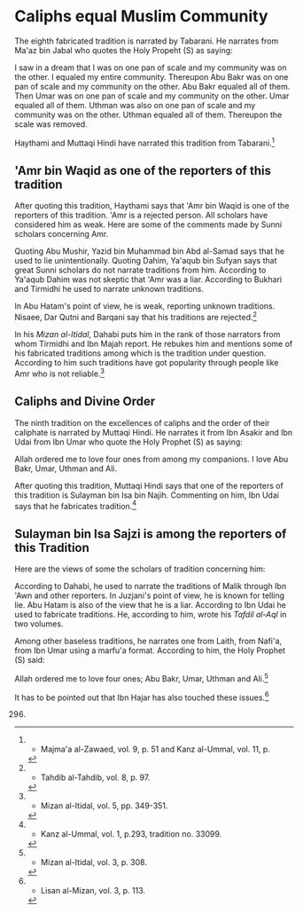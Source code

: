 Caliphs equal Muslim Community
==============================

The eighth fabricated tradition is narrated by Tabarani. He narrates
from Ma'az bin Jabal who quotes the Holy Propeht (S) as saying:

I saw in a dream that I was on one pan of scale and my community was on
the other. I equaled my entire community. Thereupon Abu Bakr was on one
pan of scale and my community on the other. Abu Bakr equaled all of
them. Then Umar was on one pan of scale and my community on the other.
Umar equaled all of them. Uthman was also on one pan of scale and my
community was on the other. Uthman equaled all of them. Thereupon the
scale was removed.

Haythami and Muttaqi Hindi have narrated this tradition from
Tabarani.[^1]

'Amr bin Waqid as one of the reporters of this tradition
--------------------------------------------------------

After quoting this tradition, Haythami says that 'Amr bin Waqid is one
of the reporters of this tradition. 'Amr is a rejected person. All
scholars have considered him as weak. Here are some of the comments made
by Sunni scholars concerning Amr.

Quoting Abu Mushir, Yazid bin Muhammad bin Abd al-Samad says that he
used to lie unintentionally. Quoting Dahim, Ya'aqub bin Sufyan says that
great Sunni scholars do not narrate traditions from him. According to
Ya'aqub Dahim was not skeptic that 'Amr was a liar. According to Bukhari
and Tirmidhi he used to narrate unknown traditions.

In Abu Hatam's point of view, he is weak, reporting unknown traditions.
Nisaee, Dar Qutni and Barqani say that his traditions are rejected.[^2]

In his *Mizan al-Itidal*, Dahabi puts him in the rank of those narrators
from whom Tirmidhi and Ibn Majah report. He rebukes him and mentions
some of his fabricated traditions among which is the tradition under
question. According to him such traditions have got popularity through
people like Amr who is not reliable.[^3]

Caliphs and Divine Order
------------------------

The ninth tradition on the excellences of caliphs and the order of their
caliphate is narrated by Muttaqi Hindi. He narrates it from Ibn Asakir
and Ibn Udai from Ibn Umar who quote the Holy Prophet (S) as saying:

Allah ordered me to love four ones from among my companions. I love Abu
Bakr, Umar, Uthman and Ali.

After quoting this tradition, Muttaqi Hindi says that one of the
reporters of this tradition is Sulayman bin Isa bin Najih. Commenting on
him, Ibn Udai says that he fabricates tradition.[^4]

Sulayman bin Isa Sajzi is among the reporters of this Tradition
---------------------------------------------------------------

Here are the views of some the scholars of tradition concerning him:

According to Dahabi, he used to narrate the traditions of Malik through
Ibn 'Awn and other reporters. In Juzjani's point of view, he is known
for telling lie. Abu Hatam is also of the view that he is a liar.
According to Ibn Udai he used to fabricate traditions. He, according to
him, wrote his *Tafdil al-Aql* in two volumes.

Among other baseless traditions, he narrates one from Laith, from
Nafi'a, from Ibn Umar using a marfu'a format. According to him, the Holy
Prophet (S) said:

Allah ordered me to love four ones; Abu Bakr, Umar, Uthman and Ali.[^5]

It has to be pointed out that Ibn Hajar has also touched these
issues.[^6]

[^1]: - Majma'a al-Zawaed, vol. 9, p. 51 and Kanz al-Ummal, vol. 11, p.
296.

[^2]: - Tahdib al-Tahdib, vol. 8, p. 97.

[^3]: - Mizan al-Itidal, vol. 5, pp. 349-351.

[^4]: - Kanz al-Ummal, vol. 1, p.293, tradition no. 33099.

[^5]: - Mizan al-Itidal, vol. 3, p. 308.

[^6]: - Lisan al-Mizan, vol. 3, p. 113.



